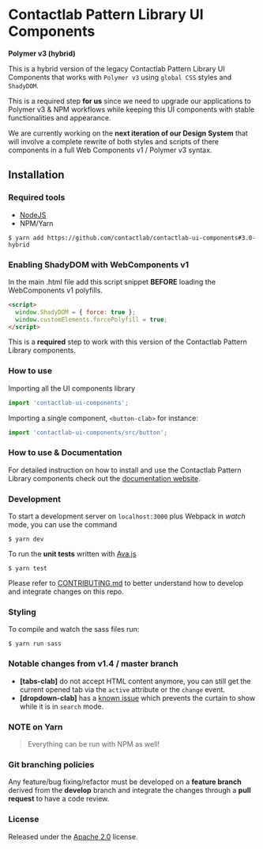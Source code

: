 # Contactlab Pattern Library UI Components
**Polymer v3 (hybrid)**

This is a hybrid version of the legacy Contactlab Pattern Library UI Components that works with ```Polymer v3``` using ```global CSS``` styles and ```ShadyDOM```.

This is a required step **for us** since we need to upgrade our applications to Polymer v3 & NPM workflows while keeping this UI components with stable functionalities and appearance.

We are currently working on the **next iteration of our Design System** that will involve a complete rewrite of both styles and scripts of there components in a full Web Components v1 / Polymer v3 syntax.

<!--[![Build Status](https://travis-ci.org/contactlab/contactlab-ui-components.svg)](https://travis-ci.org/contactlab/contactlab-ui-components)-->

## Installation

### Required tools
- [NodeJS](https://nodejs.org/)
- NPM/Yarn

```
$ yarn add https://github.com/contactlab/contactlab-ui-components#3.0-hybrid
```

### Enabling ShadyDOM with WebComponents v1
In the main .html file add this script snippet **BEFORE** loading the WebComponents v1 polyfills.

```html
<script>
  window.ShadyDOM = { force: true };
  window.customElements.forcePolyfill = true;
</script>
```

This is a **required** step to work with this version of the Contactlab Pattern Library components.

### How to use
Importing all the UI components library
```javascript
import 'contactlab-ui-components';
```

Importing a single component, ```<button-clab>``` for instance:
```javascript
import 'contactlab-ui-components/src/button';
```

### How to use & Documentation

For detailed instruction on how to install and use the Contactlab Pattern Library components check out the [documentation website](https://ux.contactlab.com).

### Development
To start a development server on ```localhost:3000``` plus Webpack in *watch* mode, you can use the command

```
$ yarn dev
```

To run the **unit tests** written with [Ava.js](https://github.com/avajs/ava)

```
$ yarn test
```

Please refer to [CONTRIBUTING.md](CONTRIBUTING.md) to better understand how to develop and integrate changes on this repo.

### Styling

To compile and watch the sass files run:

```
$ yarn run sass
```

### Notable changes from v1.4 / master branch
* **[tabs-clab]** do not accept HTML content anymore, you can still get the current opened tab via the `active` attribute or the `change` event.
* **[dropdown-clab]** has a [known issue](https://github.com/contactlab/contactlab-ui-components/issues/171) which prevents the curtain to show while it is in `search` mode.

### NOTE on Yarn
> Everything can be run with NPM as well!

### Git branching policies
Any feature/bug fixing/refactor must be developed on a **feature branch** derived from the **develop** branch and integrate the changes through a **pull request** to have a code review.

### License
Released under the [Apache 2.0](LICENSE) license.

